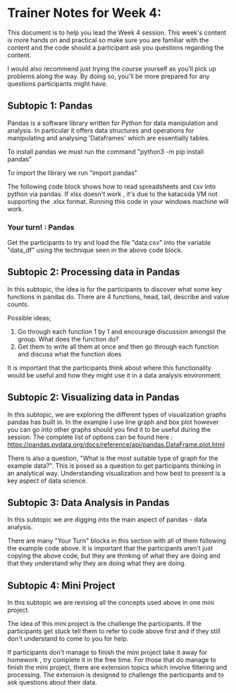 # Trainer Notes for Week 4:
This document is to help you lead the Week 4 session. This week's content is more hands on and practical so make sure you are familiar with the content and the code should a participant ask you questions regarding the content. 

I would also recommend just trying the course yourself as you'll pick up problems along the way. By doing so, you'll be more prepared for any questions participants might have. 

## Subtopic 1: Pandas
Pandas is a software library written for Python for data manipulation and analysis. In particular it offers data structures and operations for manipulating and analysing 'Dataframes' which are essentially tables.  

To install pandas we must run the command "python3 -m pip install pandas"

To import the library we run "import pandas" 

The following code block shows how to read spreadsheets and csv into python via pandas. If xlsx doesn't work , it's due to the katacoda VM not supporting the .xlsx format. Running this code in your windows machine will work. 

### Your turn! : Pandas
Get the participants to try and load the file "data.csv" into the variable "data_df" using the technique seen in the above code block. 


## Subtopic 2: Processing data in Pandas
In this subtopic, the idea is for the participants to discover what some key functions in pandas do. There are 4 functions, head, tail, describe and value counts. 

Possible ideas; 
1. Go through each function 1 by 1 and encourage discussion amongst the group. What does the function do?
2. Get them to write all them at once and then go through each function and discuss what the function does

It is important that the participants think about where this functionality would be useful and how they might use it in a data analysis environment. 


## Subtopic 2: Visualizing data in Pandas
In this subtopic, we are exploring the different types of visualization graphs pandas has built in. In the example I use line graph and box plot however you can go into other graphs should you find it to be useful during the session. The complete list of options can be found here : https://pandas.pydata.org/docs/reference/api/pandas.DataFrame.plot.html 


There is also a question, "What is the most suitable type of graph for the example data?". This is posed as a question to get participants thinking in an analytical way. Understanding visualization and how best to present is a key aspect of data science. 


## Subtopic 3: Data Analysis in Pandas
In this subtopic we are digging into the main aspect of pandas - data analysis. 

There are many "Your Turn" blocks in this section with all of them following the example code above. It is important that the participants aren't just copying the above code, but they are thinking of what they are doing and that they understand why they are doing what they are doing.


## Subtopic 4: Mini Project
In this subtopic we are revising all the concepts used above in one mini project. 

The idea of this mini project is the challenge the participants. If the participants get stuck tell them to refer to code above first and if they still don't understand to come to you for help. 

If participants don't manage to finish the mini project take it away for homework , try complete it in the free time. For those that do manage to finish the mini project, there are extension topics which involve filtering and processing. The extension is designed to challenge the participants and to ask questions about their data. 











